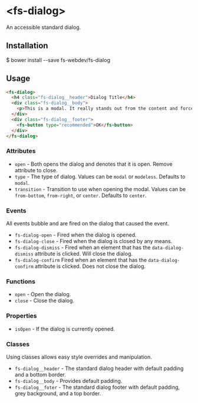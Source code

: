 # \<fs-dialog\>

An accessible standard dialog.

## Installation

$ bower install --save fs-webdev/fs-dialog

## Usage

```html
<fs-dialog>
  <h4 class="fs-dialog__header">Dialog Title</h4>
  <div class="fs-dialog__body">
    <p>This is a modal. It really stands out from the content and forces the user to perform an action before they can continue.</p>
  </div>
  <div class="fs-dialog__footer">
    <fs-button type="recommended">OK</fs-button>
  </div>
</fs-dialog>
```

### Attributes

* `open` - Both opens the dialog and denotes that it is open. Remove attribute to close.
* `type` - The type of dialog. Values can be `modal` or `modeless`. Defaults to `modal`.
* `transition` - Transition to use when opening the modal. Values can be `from-bottom`, `from-right`, or `center`. Defaults to `center`.

### Events

All events bubble and are fired on the dialog that caused the event.

* `fs-dialog-open` - Fired when the dialog is opened.
* `fs-dialog-close` - Fired when the dialog is closed by any means.
* `fs-dialog-dismiss` - Fired when an element that has the `data-dialog-dismiss` attribute is clicked. Will close the dialog.
* `fs-dialog-confirm` Fired when an element that has the `data-dialog-confirm` attribute is clicked. Does not close the dialog.

### Functions

* `open` - Open the dialog.
* `close` - Close the dialog.

### Properties

* `isOpen` - If the dialog is currently opened.

### Classes

Using classes allows easy style overrides and manipulation.

* `fs-dialog__header` - The standard dialog header with default padding and a bottom border.
* `fs-dialog__body` - Provides default padding.
* `fs-dialog__foter` - The standard dialog footer with default padding, grey background, and a top border.